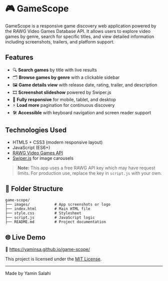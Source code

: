 # 🎮 GameScope

GameScope is a responsive game discovery web application powered by the RAWG Video Games Database API. It allows users to explore video games by genre, search for specific titles, and view detailed information including screenshots, trailers, and platform support.

## Features

- 🔍 **Search games** by title with live results
- 🗂️ **Browse games by genre** with a clickable sidebar
- 🖼️ **Game details view** with release date, rating, trailer, and description
- 🎞️ **Screenshot slideshow** powered by Swiper.js
- 📱 **Fully responsive** for mobile, tablet, and desktop
- ⚡ **Load more** pagination for continuous discovery
- 🛠️ **Accessible** with keyboard navigation and screen reader support

## Technologies Used

- HTML5 + CSS3 (modern responsive layout)
- JavaScript (ES6+)
- [RAWG Video Games API](https://rawg.io/apidocs)
- [Swiper.js](https://swiperjs.com/) for image carousels

> **Note:** This app uses a free RAWG API key which may have request limits. For production use, replace the key in `script.js` with your own.

## 📁 Folder Structure

```
game-scope/
├── images/           # App screenshots or logo
├── index.html        # Main HTML file
├── style.css         # Stylesheet
├── script.js         # JavaScript logic
├── README.md         # Project documentation
```
## 🌐 Live Demo

🔗 https://yaminsa.github.io/game-scope/

This project is licensed under the [MIT License](LICENSE).

---

Made by Yamin Salahi
